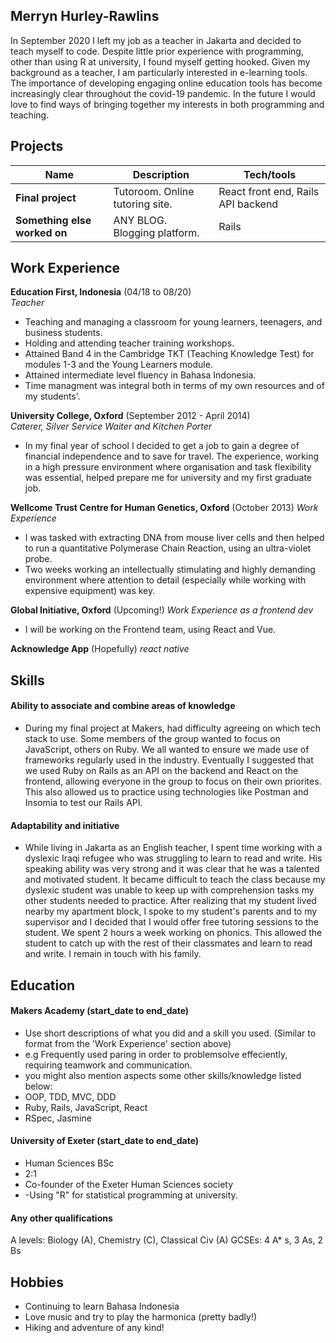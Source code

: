 ## Merryn Hurley-Rawlins

In September 2020 I left my job as a teacher in Jakarta and decided to teach myself to code. Despite little prior experience with programming, other than using R at university, I found myself getting hooked. Given my background as a teacher, I am particularly interested in e-learning tools. The importance of developing engaging online education tools has become increasingly clear throughout the covid-19 pandemic. In the future I would love to find ways of bringing together my interests in both programming and teaching.

## Projects

| Name                         | Description                    | Tech/tools                         |
| ---------------------------- | ------------------------------ | ---------------------------------- |
| **Final project**            | Tutoroom. Online tutoring site.| React front end, Rails API backend |
| **Something else worked on** | ANY BLOG. Blogging platform.   | Rails                              |

## Work Experience

**Education First, Indonesia** (04/18 to 08/20)  
_Teacher_

- Teaching and managing a classroom for young learners, teenagers, and business students. 
- Holding and attending teacher training workshops.
- Attained Band 4 in the Cambridge TKT (Teaching Knowledge Test) for modules 1-3 and the Young Learners module.
- Attained intermediate level fluency in Bahasa Indonesia.
- Time managment was integral both in terms of my own resources and of my students'. 

**University College, Oxford** (September 2012 - April 2014)  
_Caterer, Silver Service Waiter and Kitchen Porter_

- In my final year of school I decided to get a job to gain a degree of financial independence and to save for travel. The experience, working in a high pressure environment where organisation and task flexibility was essential, helped prepare me for university and my first graduate job.  

**Wellcome Trust Centre for Human Genetics, Oxford** (October 2013)
_Work Experience_
- I was tasked with extracting DNA from mouse liver cells and then helped to run a quantitative Polymerase Chain Reaction, using an ultra-violet probe. 
- Two weeks working an intellectually stimulating and highly demanding environment where attention to detail (especially while working with expensive equipment) was key.

**Global Initiative, Oxford** (Upcoming!)
_Work Experience as a frontend dev_
- I will be working on the Frontend team, using React and Vue.

**Acknowledge App** (Hopefully)
_react native_


## Skills

#### Ability to associate and combine areas of knowledge 

- During my final project at Makers, had difficulty agreeing on which tech stack to use. Some members of the group wanted to focus on JavaScript, others on Ruby. We all wanted to ensure we made use of frameworks regularly used in the industry. Eventually I suggested that we used Ruby on Rails as an API on the backend and React on the frontend, allowing everyone in the group to focus on their own priorites. This also allowed us to practice using technologies like Postman and Insomia to test our Rails API. 

#### Adaptability and initiative

- While living in Jakarta as an English teacher, I spent time working with a dyslexic Iraqi refugee who was struggling to learn to read and write. His speaking ability was very strong and it was clear that he was a talented and motivated student. It became difficult to teach the class because my dyslexic student was unable to keep up with comprehension tasks my other students needed to practice. After realizing that my student lived nearby my apartment block, I spoke to my student's parents and to my supervisor and I decided that I would offer free tutoring sessions to the student. We spent 2 hours a week working on phonics. This allowed the student to catch up with the rest of their classmates and learn to read and write. I remain in touch with his family.

## Education

#### Makers Academy (start_date to end_date)
- Use short descriptions of what you did and a skill you used. (Similar to format from the 'Work Experience' section above)
- e.g Frequently used paring in order to problemsolve effeciently, requiring teamwork and communication.
- you might also mention aspects some other skills/knowledge listed below: 
- OOP, TDD, MVC, DDD
- Ruby, Rails, JavaScript, React
- RSpec, Jasmine

#### University of Exeter (start_date to end_date)

- Human Sciences BSc
- 2:1
- Co-founder of the Exeter Human Sciences society 
- -Using "R" for statistical programming at university. 

#### Any other qualifications

A levels: Biology (A), Chemistry (C), Classical Civ (A)
GCSEs: 4 A* s, 3 As, 2 Bs

## Hobbies

- Continuing to learn Bahasa Indonesia
- Love music and try to play the harmonica (pretty badly!)
- Hiking and adventure of any kind! 

